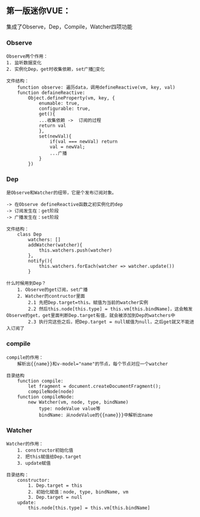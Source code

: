 ## 第一版迷你VUE：
集成了Observe，Dep，Compile，Watcher四项功能

### Observe
    Observe两个作用：
    1. 监听数据变化
    2. 实例化Dep，get时收集依赖，set广播📢变化

    文件结构：
        function observe: 遍历data，调用defineReactive(vm, key, val)
        function defaineReactive: 
            Object.defineProperty(vm, key, {
                enumable: true,
                configurable: true,
                get(){
                ...收集依赖 ->  订阅的过程
                return val
                },
                set(newVal){
                    if(val === newVal) return
                    val = newVal;
                    ...广播
                }
            })

### Dep
    是Observe和Watcher的纽带，它是个发布订阅对象。

    -> 在Observe defineReactive函数之初实例化的dep
    -> 订阅发生在：get阶段
    -> 广播发生在：set阶段

    文件结构：
        class Dep
            watchers: []
            addWatcher(watcher){
                this.watchers.push(watcher)
            },
            notify(){
                this.watchers.forEach(watcher => watcher.update())
            }

    什么时候用到Dep？
        1. Observe的get订阅，set广播
        2. Watcher的contructor里面
            2.1 先把Dep.target=this。赋值为当前的watcher实例
            2.2 然后this.node[this.type] = this.vm[this.bindName]，这会触发Observe的get，get里面判断Dep.target有值，就会被添加到Dep的watchers中
            2.3 执行完这些之后，把Dep.target = null赋值为null，之后get就又不能进入订阅了

### compile
    compile的作用：
        解析出{{name}}和v-model="name"的节点，每个节点对应一个watcher

    目录结构
        function compile:
            let fragment = document.createDocumentFragment();
            compileNode(node)
        function compileNode:
            new Watcher(vm, node, type, bindName)
                type: nodeValue value等
                bindName: 从nodeValue的{{name}}}中解析出name

### Watcher
    Watcher的作用：
        1. constructor初始化值
        2. 把this赋值给Dep.target
        3. update赋值
    
    目录结构：
        constructor:
            1. Dep.target = this
            2. 初始化赋值：node, type, bindName, vm
            3. Dep.target = null
        update:
            this.node[this.type] = this.vm[this.bindName]
